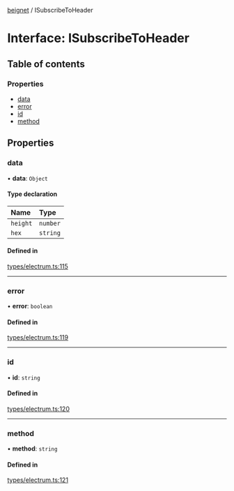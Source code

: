 [beignet](../README.md) / ISubscribeToHeader

# Interface: ISubscribeToHeader

## Table of contents

### Properties

- [data](ISubscribeToHeader.md#data)
- [error](ISubscribeToHeader.md#error)
- [id](ISubscribeToHeader.md#id)
- [method](ISubscribeToHeader.md#method)

## Properties

### data

• **data**: `Object`

#### Type declaration

| Name | Type |
| :------ | :------ |
| `height` | `number` |
| `hex` | `string` |

#### Defined in

[types/electrum.ts:115](https://github.com/synonymdev/beignet/blob/05d5011/src/types/electrum.ts#L115)

___

### error

• **error**: `boolean`

#### Defined in

[types/electrum.ts:119](https://github.com/synonymdev/beignet/blob/05d5011/src/types/electrum.ts#L119)

___

### id

• **id**: `string`

#### Defined in

[types/electrum.ts:120](https://github.com/synonymdev/beignet/blob/05d5011/src/types/electrum.ts#L120)

___

### method

• **method**: `string`

#### Defined in

[types/electrum.ts:121](https://github.com/synonymdev/beignet/blob/05d5011/src/types/electrum.ts#L121)
